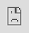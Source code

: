 <!DOCTYPE html>
<html>
<head>
    <title>Live Match</title>
    <style>
        body {
            margin: 0;
            padding: 0;
            overflow: hidden;
        }
        iframe {
            width: 100vw;
            height: 100vh;
            border: none;
        }
    </style>
</head>
<body>
    <iframe src="https://example.com/live-match-stream" allowfullscreen></iframe>
</body>
</html>

